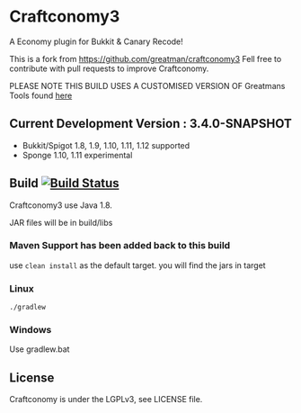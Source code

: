 # Craftconomy3
A Economy plugin for Bukkit &amp; Canary Recode!

This is a fork from https://github.com/greatman/craftconomy3
Fell free to contribute with pull requests to improve Craftconomy.

PLEASE NOTE THIS BUILD USES A CUSTOMISED VERSION OF Greatmans Tools found [here](https://github.com/AddstarMC/GreatmancodeTools)


## Current Development Version : 3.4.0-SNAPSHOT

- Bukkit/Spigot 1.8, 1.9, 1.10, 1.11, 1.12 supported
- Sponge 1.10, 1.11 experimental

## Build [![Build Status](https://travis-ci.org/Aztorius/craftconomy3.svg?branch=master)](https://travis-ci.org/Aztorius/craftconomy3)

Craftconomy3 use Java 1.8.

JAR files will be in build/libs

### Maven Support has been added back to this build

use `clean install` as the default target.
you will find the jars in target

### Linux

```
./gradlew
```

### Windows


Use gradlew.bat

## License
Craftconomy is under the LGPLv3, see LICENSE file.
